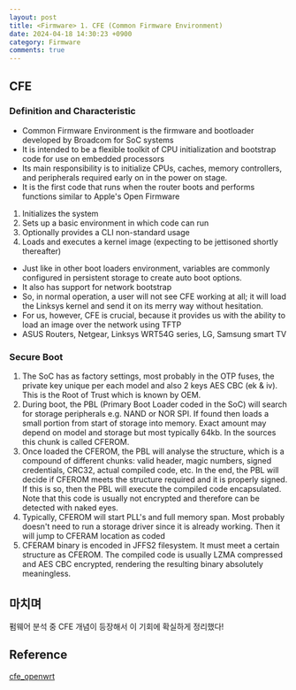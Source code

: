```yaml
---
layout: post
title: <Firmware> 1. CFE (Common Firmware Environment)
date: 2024-04-18 14:30:23 +0900
category: Firmware
comments: true
---
```


## CFE

### Definition and Characteristic
- Common Firmware Environment is the firmware and bootloader developed by Broadcom for SoC systems
- It is intended to be a flexible toolkit of CPU initialization and bootstrap code for use on embedded processors
- Its main responsibility is to initialize CPUs, caches, memory controllers, and peripherals required early on in the power on stage.
- It is the first code that runs when the router boots and performs functions similar to Apple's Open Firmware
1) Initializes the system
2) Sets up a basic environment in which code can run
3) Optionally provides a CLI non-standard usage
4) Loads and executes a kernel image (expecting to be jettisoned shortly thereafter)
- Just like in other boot loaders environment, variables are commonly configured in persistent storage to create auto boot options. 
- It also has support for network bootstrap
- So, in normal operation, a user will not see CFE working at all; it will load the Linksys kernel and send it on its merry way without hesitation. 
- For us, however, CFE is crucial, because it provides us with the ability to load an image over the network using TFTP
- ASUS Routers, Netgear, Linksys WRT54G series, LG, Samsung smart TV

### Secure Boot
1) The SoC has as factory settings, most probably in the OTP fuses, the private key unique per each model and also 2 keys AES CBC (ek & iv). This is the Root of Trust which is known by OEM.
2) During boot, the PBL (Primary Boot Loader coded in the SoC) will search for storage peripherals e.g. NAND or NOR SPI. If found then loads a small portion from start of storage into memory. Exact amount may depend on model and storage but most typically 64kb. In the sources this chunk is called CFEROM.
3) Once loaded the CFEROM, the PBL will analyse the structure, which is a compound of different chunks: valid header, magic numbers, signed credentials, CRC32, actual compiled code, etc. In the end, the PBL will decide if CFEROM meets the structure required and it is properly signed. If this is so, then the PBL will execute the compiled code encapsulated. Note that this code is usually not encrypted and therefore can be detected with naked eyes.
4) Typically, CFEROM will start PLL's and full memory span. Most probably doesn't need to run a storage driver since it is already working. Then it will jump to CFERAM location as coded
5) CFERAM binary is encoded in JFFS2 filesystem. It must meet a certain structure as CFEROM. The compiled code is usually LZMA compressed and AES CBC encrypted, rendering the resulting binary absolutely meaningless.

## 마치며

펌웨어 분석 중 CFE 개념이 등장해서 이 기회에 확실하게 정리했다!

## Reference

[cfe_openwrt](https://openwrt.org/docs/techref/bootloader/cfe)